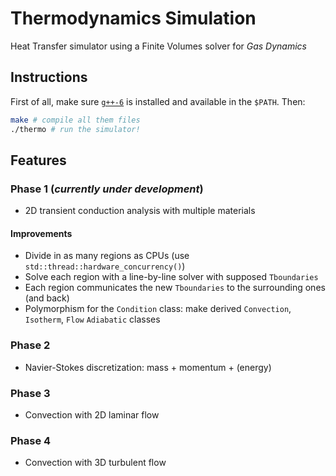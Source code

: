 # Thermodynamics Simulation
Heat Transfer simulator using a Finite Volumes solver for *Gas Dynamics*

## Instructions
First of all, make sure [`g++-6`](https://launchpad.net/~ubuntu-toolchain-r/+archive/ubuntu/test) is installed and available in the `$PATH`. Then:
```bash
make # compile all them files
./thermo # run the simulator!
```

## Features
### Phase 1 (*currently under development*)
- 2D transient conduction analysis with multiple materials

#### Improvements
- Divide in as many regions as CPUs (use `std::thread::hardware_concurrency()`)
- Solve each region with a line-by-line solver with supposed `Tboundaries`
- Each region communicates the new `Tboundaries` to the surrounding ones (and back)
- Polymorphism for the `Condition` class: make derived `Convection`, `Isotherm`, `Flow` `Adiabatic` classes

### Phase 2
- Navier-Stokes discretization: mass + momentum + (energy)

### Phase 3
- Convection with 2D laminar flow

### Phase 4
- Convection with 3D turbulent flow
